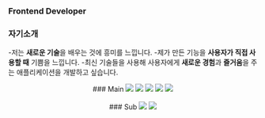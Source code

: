 ### Frontend Developer

### 자기소개
-저는 **새로운 기술**을 배우는 것에 흥미를 느낍니다.
-제가 만든 기능을 **사용자가 직접 사용할 때** 기쁨을 느낍니다.
-최신 기술들을 사용해 사용자에게 **새로운 경험**과 **즐거움**을 주는 애플리케이션을 개발하고 싶습니다.

<div align=center>
### Main
<img src="https://img.shields.io/badge/JavaScript-F7DF1E?style=flat-square&logo=javascript&logoColor=black">
<img src="https://img.shields.io/badge/HTML5-E34F26?style=flat-square&logo=html5&logoColor=white">
<img src="https://img.shields.io/badge/CSS-1572B6?style=flat-square&logo=CSS3&logoColor=white">
<img src="https://img.shields.io/badge/React-61DAFB?style=flat-square&logo=react&logoColor=black">
<img src="https://img.shields.io/badge/Python-3776AB?style=flat-square&logo=Python&logoColor=white">  
<br/>
<br/>
### Sub
<img src="https://img.shields.io/badge/C-A8B9CC?style=flat-square&logo=C&logoColor=black">
<img src="https://img.shields.io/badge/Node.js-339933?style=flat-square&logo=node.js&logoColor=white">
</div>
